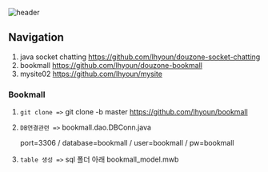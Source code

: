 ![header](https://capsule-render.vercel.app/api?type=waving&color=auto&height=300&section=header&text=이하윤%20평과과제2&fontSize=80&animation=fadeIn&fontAlignY=38&desc=Bookmall&descAlignY=51&descAlign=62)

## Navigation
1. java socket chatting 
    https://github.com/lhyoun/douzone-socket-chatting
2. bookmall 
    https://github.com/lhyoun/douzone-bookmall
3. mysite02
    https://github.com/lhyoun/mysite

### Bookmall

1. `git clone =>` git clone -b master https://github.com/lhyoun/bookmall

2. `DB연결관련 =>` bookmall.dao.DBConn.java

    port=3306 / database=bookmall / user=bookmall / pw=bookmall

3. `table 생성 =>` sql 폴더 아래 bookmall_model.mwb
